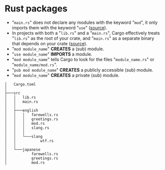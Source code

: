 # Rust packages

* "`main.rs`" does not declare any modules with the keyword "`mod`", it only imports them
  with the keyword "`use`" ([source](https://users.rust-lang.org/t/main-rs-and-lib-rs-at-same-level/42499/2)).
* In projects with both a "`lib.rs`" and a "`main.rs`", Cargo effectively treats "`lib.rs`" as the root of your 
  crate, and "`main.rs`" as a separate binary that depends on your crate
  ([source](https://users.rust-lang.org/t/main-rs-and-lib-rs-at-same-level/42499/2)).
* "`mod module_name`" **CREATES** a (sub) module.
* "`use module_name`" **IMPORTS** a module.
* "`mod module_name`" tells Cargo to look for the files "`module_name.rs`"
  or "`module_name/mod.rs`". 
* "`pub mod module_name`" **CREATES** a publicly accessible (sub) module.
* "`mod module_name`" **CREATES** a private (sub) module.

```
│   Cargo.toml
│
├───src
│   │   lib.rs
│   │   main.rs
│   │
│   ├───english
│   │   │   farewells.rs
│   │   │   greetings.rs
│   │   │   mod.rs
│   │   │   slang.rs
│   │   │
│   │   └───slang
│   │           wtf.rs
│   │
│   └───japanese
│           farewells.rs
│           greetings.rs
│           mod.rs
```
